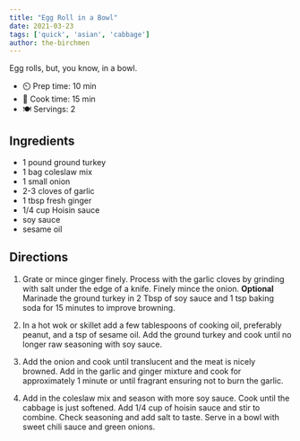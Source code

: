 ```yaml
---
title: "Egg Roll in a Bowl"
date: 2021-03-23
tags: ['quick', 'asian', 'cabbage']
author: the-birchmen
---
```


Egg rolls, but, you know, in a bowl.

- ⏲️ Prep time: 10 min
- 🍳 Cook time: 15 min
- 🍽️ Servings: 2

## Ingredients

- 1 pound ground turkey
- 1 bag coleslaw mix
- 1 small onion
- 2-3 cloves of garlic
- 1 tbsp fresh ginger
- 1/4 cup Hoisin sauce
- soy sauce
- sesame oil

## Directions

1. Grate or mince ginger finely. Process with the garlic cloves by grinding with salt under the edge of a knife. Finely
   mince the onion. **Optional** Marinade the ground turkey in 2 Tbsp of soy sauce and 1 tsp baking soda for 15 minutes
   to improve browning.

2. In a hot wok or skillet add a few tablespoons of cooking oil, preferably peanut, and a tsp of sesame oil. Add the
   ground turkey and cook until no longer raw seasoning with soy sauce.

3. Add the onion and cook until translucent and the meat is nicely browned. Add in the garlic and ginger mixture and
   cook for approximately 1 minute or until fragrant ensuring not to burn the garlic.

4. Add in the coleslaw mix and season with more soy sauce. Cook until the cabbage is just softened. Add 1/4 cup of
   hoisin sauce and stir to combine. Check seasoning and add salt to taste. Serve in a bowl with sweet chili sauce and
   green onions.
